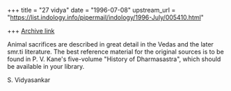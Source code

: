 +++
title = "27 vidya"
date = "1996-07-08"
upstream_url = "https://list.indology.info/pipermail/indology/1996-July/005410.html"

+++
[Archive link](https://list.indology.info/pipermail/indology/1996-July/005410.html)

Animal sacrifices are described in great detail in the Vedas and the later
smr.ti literature. The best reference material for the original sources 
is to be found in P. V. Kane's five-volume "History of Dharmasastra", which
should be available in your library. 

S. Vidyasankar





